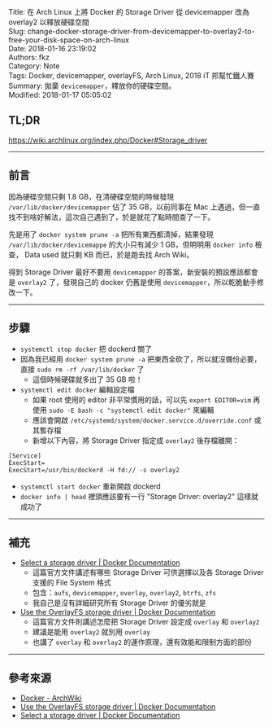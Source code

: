Title: 在 Arch Linux 上將 Docker 的 Storage Driver 從 devicemapper 改為 overlay2 以釋放硬碟空間  
Slug: change-docker-storage-driver-from-devicemapper-to-overlay2-to-free-your-disk-space-on-arch-linux  
Date: 2018-01-16 23:19:02  
Authors: fkz  
Category: Note  
Tags: Docker, devicemapper, overlayFS, Arch Linux, 2018 iT 邦幫忙鐵人賽  
Summary: 拋棄 `devicemapper`，釋放你的硬碟空間。  
Modified: 2018-01-17 05:05:02  
  
  
## TL;DR  
  
<https://wiki.archlinux.org/index.php/Docker#Storage_driver>  
  
---  
  
## 前言  
  
因為硬碟空間只剩 1.8 GB，在清硬碟空間的時候發現 `/var/lib/docker/devicemapper` 佔了 35 GB，以前同事在 Mac 上遇過，但一直找不到啥好解法，這次自己遇到了，於是就花了點時間查了一下。  
  
先是用了 `docker system prune -a` 把所有東西都清掉，結果發現 `/var/lib/docker/devicemappe` 的大小只有減少 1 GB，但明明用 `docker info` 檢查， Data used 就只剩 KB 而已，於是跑去找 Arch Wiki。  
  
得到 Storage Driver 最好不要用 `devicemapper` 的答案，新安裝的預設應該都會是 `overlay2` 了，發現自己的 docker 仍舊是使用 `devicemapper`，所以乾脆動手修改一下。  
  
---  
  
## 步驟  
  
+ `systemctl stop docker` 把 dockerd 關了  
+ 因為我已經用 `docker system prune -a` 把東西全砍了，所以就沒備份必要，直接 `sudo rm -rf /var/lib/docker` 了  
    + 這個時候硬碟就多出了 35 GB 啦！  
+ `systemctl edit docker` 編輯設定檔  
    + 如果 root 使用的 editor 非平常慣用的話，可以先 `export EDITOR=vim` 再使用 `sudo -E bash -c "systemctl edit docker"` 來編輯  
    + 應該會開啟 `/etc/systemd/system/docker.service.d/override.conf` 或其暫存檔  
    + 新增以下內容，將 Storage Driver 指定成 `overlay2` 後存檔離開：  
  
```  
[Service]  
ExecStart=  
ExecStart=/usr/bin/dockerd -H fd:// -s overlay2  
```  
  
+ `systemctl start docker` 重新開啟 dockerd  
+ `docker info | head` 裡頭應該要有一行 "Storage Driver: overlay2" 這樣就成功了  
  
---  
  
## 補充  
  
+ [Select a storage driver | Docker Documentation](https://docs.docker.com/engine/userguide/storagedriver/selectadriver/)  
    + 這篇官方文件講述有哪些 Storage Driver 可供選擇以及各 Storage Driver 支援的 File System 格式  
    + 包含：`aufs`, `devicemapper`, `overlay`, `overlay2`, `btrfs`, `zfs`  
    + 我自己是沒有詳細研究所有 Storage Driver 的優劣就是  
+ [Use the OverlayFS storage driver | Docker Documentation](https://docs.docker.com/engine/userguide/storagedriver/overlayfs-driver/)  
    + 這篇官方文件則講述怎麼把 Storage Driver 設定成 `overlay` 和 `overlay2`  
    + 建議是能用 `overlay2` 就別用 `overlay`  
    + 也講了 `overlay` 和 `overlay2` 的運作原理，還有效能和限制方面的部份  
  
---  
  
## 參考來源  
  
+ [Docker - ArchWiki](https://wiki.archlinux.org/index.php/Docker#Storage_driver)  
+ [Use the OverlayFS storage driver | Docker Documentation](https://docs.docker.com/engine/userguide/storagedriver/overlayfs-driver/)  
+ [Select a storage driver | Docker Documentation](https://docs.docker.com/engine/userguide/storagedriver/selectadriver/)  
